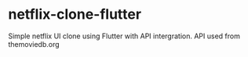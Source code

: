 # netflix-clone-flutter
Simple netflix UI clone using Flutter with API intergration.
API used from themoviedb.org
